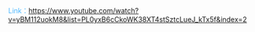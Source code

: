 <font color=#4db8ff>Link：</font>https://www.youtube.com/watch?v=yBM112uokM8&list=PL0yxB6cCkoWK38XT4stSztcLueJ_kTx5f&index=2